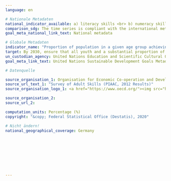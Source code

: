 ```yaml
---
language: en

# Nationale Metadaten
national_indicator_available: a) literacy skills <br> b) numeracy skills
comparison_sdg: The time series is compliant with the international metadata description.
goal_meta_national_link_text: National metadata

# Globale Metadaten
indicator_name: "Proportion of population in a given age group achieving at least a fixed level of proficiency in functional (a) literacy and (b) numeracy skills, by sex"
target: By 2030, ensure that all youth and a substantial proportion of adults, both men and women, achieve literacy and numeracy
un_custodian_agency: United Nations Education and Scientific Cultural Organisation - Institute of Statistics (UNESCO-UIS)
goal_meta_link_text: United Nations Sustainable Development Goals Metadata

# Datenquelle

source_organisation_1: Organisation for Economic Co-operation and Development (OECD)
source_url_text_1: "Survey of Adult Skills (PIAAC, 2012 Results)"
source_organisation_logo_1: <a href="https://www.oecd.org/"><img src="https://g205sdgs.github.io/sdg-indicators/public/LogosEn/oecd.png" alt="Logo OECD" /></a>

source_organisation_2:
source_url_2:

computation_units: Percentage (%)
copyright: "&copy; Federal Statistical Office (Destatis), 2020"

# Nicht ändern!
national_geographical_coverage: Germany









---
```

